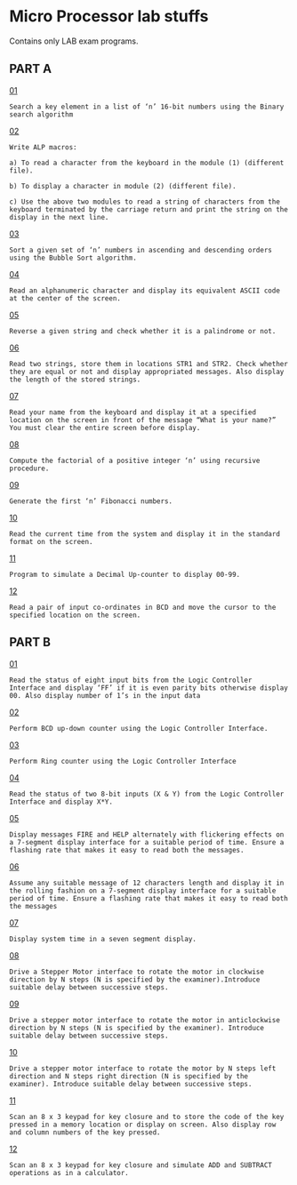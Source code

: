 # Micro Processor lab stuffs
Contains only LAB exam programs.


## PART A


[01](https://github.com/DroidFreak32/mp_lab/blob/mse2/mse/p01.asm)
	
	Search a key element in a list of ‘n’ 16-bit numbers using the Binary search algorithm

[02](https://github.com/DroidFreak32/mp_lab/blob/mse2/mse/p02.asm)
	
	Write ALP macros: 

	a) To read a character from the keyboard in the module (1) (different file).

	b) To display a character in module (2) (different file).
	
	c) Use the above two modules to read a string of characters from the keyboard terminated by the carriage return and print the string on the display in the next line.

[03](https://github.com/DroidFreak32/mp_lab/blob/mse2/mse/p03.asm)
	
	Sort a given set of ‘n’ numbers in ascending and descending orders using the Bubble Sort algorithm.

[04](https://github.com/DroidFreak32/mp_lab/blob/mse2/mse/p04.asm)
	
	Read an alphanumeric character and display its equivalent ASCII code at the center of the screen.

[05](https://github.com/DroidFreak32/mp_lab/blob/mse2/mse/p05.asm)
	
	Reverse a given string and check whether it is a palindrome or not.

[06](https://github.com/DroidFreak32/mp_lab/blob/mse2/mse/p06.asm)
	
	Read two strings, store them in locations STR1 and STR2. Check whether they are equal or not and display appropriated messages. Also display the length of the stored strings.

[07](https://github.com/DroidFreak32/mp_lab/blob/mse2/mse/p07.asm)
	
	Read your name from the keyboard and display it at a specified location on the screen in front of the message “What is your name?” You must clear the entire screen before display.

[08](https://github.com/DroidFreak32/mp_lab/blob/mse2/mse/p08.asm)
	
	Compute the factorial of a positive integer ‘n’ using recursive procedure.

[09](https://github.com/DroidFreak32/mp_lab/blob/mse2/mse/p09.asm)
	
	Generate the first ‘n’ Fibonacci numbers.

[10](https://github.com/DroidFreak32/mp_lab/blob/mse2/mse/p10.asm)
	
	Read the current time from the system and display it in the standard format on the screen.

[11](https://github.com/DroidFreak32/mp_lab/blob/mse2/mse/p11.asm)
	
	Program to simulate a Decimal Up-counter to display 00-99.

[12](https://github.com/DroidFreak32/mp_lab/blob/mse2/mse/p12.asm)
	
	Read a pair of input co-ordinates in BCD and move the cursor to the specified location on the screen.


## PART B

[01](https://github.com/DroidFreak32/mp_lab/blob/mse2/mse/p13.asm)
	
	Read the status of eight input bits from the Logic Controller Interface and display ‘FF’ if it is even parity bits otherwise display 00. Also display number of 1’s in the input data

[02](https://github.com/DroidFreak32/mp_lab/blob/mse2/mse/p14.asm)
	
	Perform BCD up-down counter using the Logic Controller Interface.

[03](https://github.com/DroidFreak32/mp_lab/blob/mse2/mse/p15.asm)
	
	Perform Ring counter using the Logic Controller Interface

[04](https://github.com/DroidFreak32/mp_lab/blob/mse2/mse/p16.asm)
	
	Read the status of two 8-bit inputs (X & Y) from the Logic Controller Interface and display X*Y.

[05](https://github.com/DroidFreak32/mp_lab/blob/mse2/mse/p17.asm)
	
	Display messages FIRE and HELP alternately with flickering effects on a 7-segment display interface for a suitable period of time. Ensure a flashing rate that makes it easy to read both the messages.


[06](https://github.com/DroidFreak32/mp_lab/blob/mse2/mse/p18.asm)
	
	Assume any suitable message of 12 characters length and display it in the rolling fashion on a 7-segment display interface for a suitable period of time. Ensure a flashing rate that makes it easy to read both the messages

[07](https://github.com/DroidFreak32/mp_lab/blob/mse2/mse/p19.asm)
	
	Display system time in a seven segment display.

[08](https://github.com/DroidFreak32/mp_lab/blob/mse2/mse/p20.asm)
	
	Drive a Stepper Motor interface to rotate the motor in clockwise direction by N steps (N is specified by the examiner).Introduce suitable delay between successive steps.

[09](https://github.com/DroidFreak32/mp_lab/blob/mse2/mse/p21.asm)
	
	Drive a stepper motor interface to rotate the motor in anticlockwise direction by N steps (N is specified by the examiner). Introduce suitable delay between successive steps.

[10](https://github.com/DroidFreak32/mp_lab/blob/mse2/mse/p22.asm)
	
	Drive a stepper motor interface to rotate the motor by N steps left direction and N steps right direction (N is specified by the examiner). Introduce suitable delay between successive steps.

[11](https://github.com/DroidFreak32/mp_lab/blob/mse2/mse/p23.asm)
	
	Scan an 8 x 3 keypad for key closure and to store the code of the key pressed in a memory location or display on screen. Also display row and column numbers of the key pressed.

[12](https://github.com/DroidFreak32/mp_lab/blob/mse2/mse/p24.asm)
	
	Scan an 8 x 3 keypad for key closure and simulate ADD and SUBTRACT operations as in a calculator.
